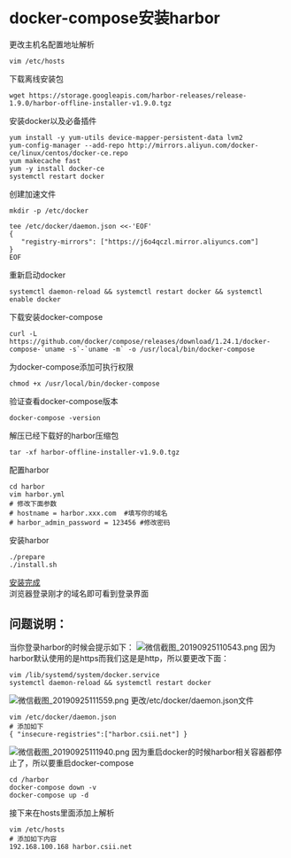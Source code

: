 # docker-compose安装harbor
更改主机名配置地址解析
```
vim /etc/hosts
```
下载离线安装包
```
wget https://storage.googleapis.com/harbor-releases/release-1.9.0/harbor-offline-installer-v1.9.0.tgz
```
安装docker以及必备插件
```
yum install -y yum-utils device-mapper-persistent-data lvm2
yum-config-manager --add-repo http://mirrors.aliyun.com/docker-ce/linux/centos/docker-ce.repo
yum makecache fast
yum -y install docker-ce
systemctl restart docker
```
创建加速文件
```
mkdir -p /etc/docker

tee /etc/docker/daemon.json <<-'EOF'
{
   "registry-mirrors": ["https://j6o4qczl.mirror.aliyuncs.com"]
}
EOF
```
重新启动docker
```
systemctl daemon-reload && systemctl restart docker && systemctl enable docker
```
下载安装docker-compose
```
curl -L https://github.com/docker/compose/releases/download/1.24.1/docker-compose-`uname -s`-`uname -m` -o /usr/local/bin/docker-compose
```
为docker-compose添加可执行权限
```
chmod +x /usr/local/bin/docker-compose
```
验证查看docker-compose版本
```
docker-compose -version
```
解压已经下载好的harbor压缩包
```
tar -xf harbor-offline-installer-v1.9.0.tgz
```
配置harbor
```
cd harbor
vim harbor.yml
# 修改下面参数
# hostname = harbor.xxx.com  #填写你的域名
# harbor_admin_password = 123456 #修改密码
```
安装harbor
```
./prepare
./install.sh
```
[安装完成](https://i.loli.net/2019/09/25/JRx9taMHeBrpPcw.png) \
浏览器登录刚才的域名即可看到登录界面
## 问题说明：
当你登录harbor的时候会提示如下：
![微信截图_20190925110543.png](https://i.loli.net/2019/09/25/InkvDluhKJfMpHT.png)
因为harbor默认使用的是https而我们这是是http，所以要更改下面：
```
vim /lib/systemd/system/docker.service
systemctl daemon-reload && systemctl restart docker
```
![微信截图_20190925111559.png](https://i.loli.net/2019/09/25/a5MvLTEKFnPfASk.png)
更改/etc/docker/daemon.json文件
```
vim /etc/docker/daemon.json
# 添加如下
{ "insecure-registries":["harbor.csii.net"] }
```
![微信截图_20190925111940.png](https://i.loli.net/2019/09/25/F7oVYkmfbjAnezl.png)
因为重启docker的时候harbor相关容器都停止了，所以要重启docker-compose
```
cd /harbor
docker-compose down -v
docker-compose up -d 
```
接下来在hosts里面添加上解析
```
vim /etc/hosts
# 添加如下内容
192.168.100.168 harbor.csii.net
```